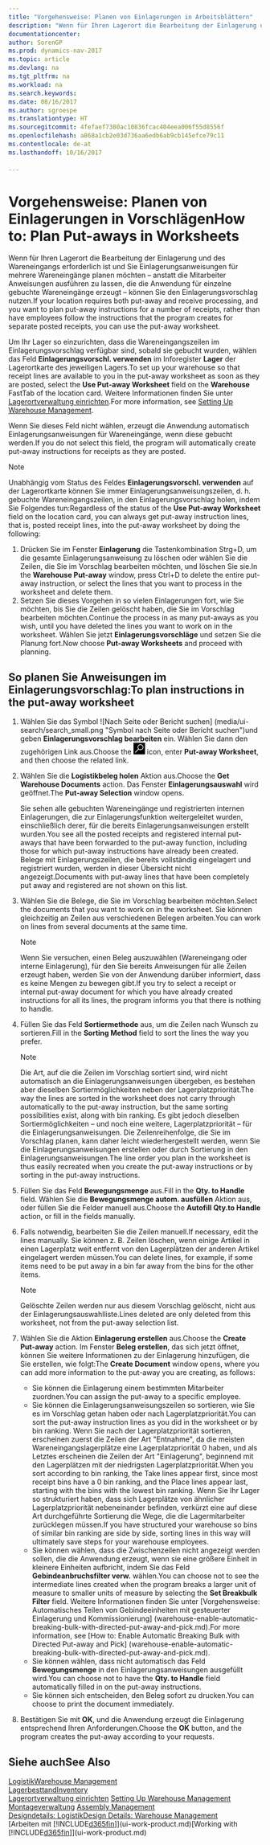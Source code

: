 ```yaml
---
title: "Vorgehensweise: Planen von Einlagerungen in Arbeitsblättern"
description: "Wenn für Ihren Lagerort die Bearbeitung der Einlagerung und des Wareneingangs erforderlich ist und Sie Einlagerungsanweisungen für mehrere Wareneingänge planen möchten – anstatt die Mitarbeiter Anweisungen ausführen zu lassen, die die Anwendung für einzelne gebuchte Wareneingänge erzeugt – können Sie den Einlagerungsvorschlag nutzen."
documentationcenter: 
author: SorenGP
ms.prod: dynamics-nav-2017
ms.topic: article
ms.devlang: na
ms.tgt_pltfrm: na
ms.workload: na
ms.search.keywords: 
ms.date: 08/16/2017
ms.author: sgroespe
ms.translationtype: HT
ms.sourcegitcommit: 4fefaef7380ac10836fcac404eea006f55d8556f
ms.openlocfilehash: a868a1cb2e03d736aa6edb6ab9cb145efce79c11
ms.contentlocale: de-at
ms.lasthandoff: 10/16/2017

---
```

# <a name="how-to-plan-put-aways-in-worksheets"></a><span data-ttu-id="9c8e1-103">Vorgehensweise: Planen von Einlagerungen in Vorschlägen</span><span class="sxs-lookup"><span data-stu-id="9c8e1-103">How to: Plan Put-aways in Worksheets</span></span>
<span data-ttu-id="9c8e1-104">Wenn für Ihren Lagerort die Bearbeitung der Einlagerung und des Wareneingangs erforderlich ist und Sie Einlagerungsanweisungen für mehrere Wareneingänge planen möchten – anstatt die Mitarbeiter Anweisungen ausführen zu lassen, die die Anwendung für einzelne gebuchte Wareneingänge erzeugt – können Sie den Einlagerungsvorschlag nutzen.</span><span class="sxs-lookup"><span data-stu-id="9c8e1-104">If your location requires both put-away and receive processing, and you want to plan put-away instructions for a number of receipts, rather than have employees follow the instructions that the program creates for separate posted receipts, you can use the put-away worksheet.</span></span>  

<span data-ttu-id="9c8e1-105">Um Ihr Lager so einzurichten, dass die Wareneingangszeilen im Einlagerungsvorschlag verfügbar sind, sobald sie gebucht wurden, wählen das Feld **Einlagerungsvorschl. verwenden** im Inforegister **Lager** der Lagerortkarte des jeweiligen Lagers.</span><span class="sxs-lookup"><span data-stu-id="9c8e1-105">To set up your warehouse so that receipt lines are available to you in the put-away worksheet as soon as they are posted, select the **Use Put-away Worksheet** field on the **Warehouse** FastTab of the location card.</span></span> <span data-ttu-id="9c8e1-106">Weitere Informationen finden Sie unter [Lagerortverwaltung einrichten](warehouse-setup-warehouse.md).</span><span class="sxs-lookup"><span data-stu-id="9c8e1-106">For more information, see [Setting Up Warehouse Management](warehouse-setup-warehouse.md).</span></span>  

<span data-ttu-id="9c8e1-107">Wenn Sie dieses Feld nicht wählen, erzeugt die Anwendung automatisch Einlagerungsanweisungen für Wareneingänge, wenn diese gebucht werden.</span><span class="sxs-lookup"><span data-stu-id="9c8e1-107">If you do not select this field, the program will automatically create put-away instructions for receipts as they are posted.</span></span>  

> [!NOTE]  
>  <span data-ttu-id="9c8e1-108">Unabhängig vom Status des Feldes **Einlagerungsvorschl. verwenden** auf der Lagerortkarte können Sie immer Einlagerungsanweisungszeilen, d. h. gebuchte Wareneingangszeilen, in den Einlagerungsvorschlag holen, indem Sie Folgendes tun:</span><span class="sxs-lookup"><span data-stu-id="9c8e1-108">Regardless of the status of the **Use Put-away Worksheet** field on the location card, you can always get put-away instruction lines, that is, posted receipt lines, into the put-away worksheet by doing the following:</span></span>  
>   
>  1.  <span data-ttu-id="9c8e1-109">Drücken Sie im Fenster **Einlagerung** die Tastenkombination Strg+D, um die gesamte Einlagerungsanweisung zu löschen oder wählen Sie die Zeilen, die Sie im Vorschlag bearbeiten möchten, und löschen Sie sie.</span><span class="sxs-lookup"><span data-stu-id="9c8e1-109">In the **Warehouse Put-away** window, press Ctrl+D to delete the entire put-away instruction, or select the lines that you want to process in the worksheet and delete them.</span></span>  
> 2.  <span data-ttu-id="9c8e1-110">Setzen Sie dieses Vorgehen in so vielen Einlagerungen fort, wie Sie möchten, bis Sie die Zeilen gelöscht haben, die Sie im Vorschlag bearbeiten möchten.</span><span class="sxs-lookup"><span data-stu-id="9c8e1-110">Continue the process in as many put-aways as you wish, until you have deleted the lines you want to work on in the worksheet.</span></span> <span data-ttu-id="9c8e1-111">Wählen Sie jetzt **Einlagerungsvorschläge** und setzen Sie die Planung fort.</span><span class="sxs-lookup"><span data-stu-id="9c8e1-111">Now choose **Put-away Worksheets** and proceed with planning.</span></span>  

## <a name="to-plan-instructions-in-the-put-away-worksheet"></a><span data-ttu-id="9c8e1-112">So planen Sie Anweisungen im Einlagerungsvorschlag:</span><span class="sxs-lookup"><span data-stu-id="9c8e1-112">To plan instructions in the put-away worksheet</span></span>  
1.  <span data-ttu-id="9c8e1-113">Wählen Sie das Symbol ![Nach Seite oder Bericht suchen] (media/ui-search/search_small.png "Symbol nach Seite oder Bericht suchen")und geben **Einlagerungsvorschlag bearbeiten** ein. Wählen Sie dann den zugehörigen Link aus.</span><span class="sxs-lookup"><span data-stu-id="9c8e1-113">Choose the ![Search for Page or Report](media/ui-search/search_small.png "Search for Page or Report icon") icon, enter **Put-away Worksheet**, and then choose the related link.</span></span>  
2.  <span data-ttu-id="9c8e1-114">Wählen Sie die **Logistikbeleg holen** Aktion aus.</span><span class="sxs-lookup"><span data-stu-id="9c8e1-114">Choose the **Get Warehouse Documents** action.</span></span> <span data-ttu-id="9c8e1-115">Das Fenster **Einlagerungsauswahl** wird geöffnet.</span><span class="sxs-lookup"><span data-stu-id="9c8e1-115">The **Put-away Selection** window opens.</span></span>  

    <span data-ttu-id="9c8e1-116">Sie sehen alle gebuchten Wareneingänge und registrierten internen Einlagerungen, die zur Einlagerungsfunktion weitergeleitet wurden, einschließlich derer, für die bereits Einlagerungsanweisungen erstellt wurden.</span><span class="sxs-lookup"><span data-stu-id="9c8e1-116">You see all the posted receipts and registered internal put-aways that have been forwarded to the put-away function, including those for which put-away instructions have already been created.</span></span> <span data-ttu-id="9c8e1-117">Belege mit Einlagerungszeilen, die bereits vollständig eingelagert und registriert wurden, werden in dieser Übersicht nicht angezeigt.</span><span class="sxs-lookup"><span data-stu-id="9c8e1-117">Documents with put-away lines that have been completely put away and registered are not shown on this list.</span></span>  

3. <span data-ttu-id="9c8e1-118">Wählen Sie die Belege, die Sie im Vorschlag bearbeiten möchten.</span><span class="sxs-lookup"><span data-stu-id="9c8e1-118">Select the documents that you want to work on in the worksheet.</span></span> <span data-ttu-id="9c8e1-119">Sie können gleichzeitig an Zeilen aus verschiedenen Belegen arbeiten.</span><span class="sxs-lookup"><span data-stu-id="9c8e1-119">You can work on lines from several documents at the same time.</span></span>  

    > [!NOTE]  
    >  <span data-ttu-id="9c8e1-120">Wenn Sie versuchen, einen Beleg auszuwählen (Wareneingang oder interne Einlagerung), für den Sie bereits Anweisungen für alle Zeilen erzeugt haben, werden Sie von der Anwendung darüber informiert, dass es keine Mengen zu bewegen gibt.</span><span class="sxs-lookup"><span data-stu-id="9c8e1-120">If you try to select a receipt or internal put-away document for which you have already created instructions for all its lines, the program informs you that there is nothing to handle.</span></span>  

4. <span data-ttu-id="9c8e1-121">Füllen Sie das Feld **Sortiermethode** aus, um die Zeilen nach Wunsch zu sortieren.</span><span class="sxs-lookup"><span data-stu-id="9c8e1-121">Fill in the **Sorting Method** field to sort the lines the way you prefer.</span></span>  

    > [!NOTE]  
    >  <span data-ttu-id="9c8e1-122">Die Art, auf die die Zeilen im Vorschlag sortiert sind, wird nicht automatisch an die Einlagerungsanweisungen übergeben, es bestehen aber dieselben Sortiermöglichkeiten neben der Lagerplatzpriorität.</span><span class="sxs-lookup"><span data-stu-id="9c8e1-122">The way the lines are sorted in the worksheet does not carry through automatically to the put-away instruction, but the same sorting possibilities exist, along with bin ranking.</span></span> <span data-ttu-id="9c8e1-123">Es gibt jedoch dieselben Sortiermöglichkeiten – und noch eine weitere, Lagerplatzpriorität – für die Einlagerungsanweisungen. Die Zeilenreihenfolge, die Sie im Vorschlag planen, kann daher leicht wiederhergestellt werden, wenn Sie die Einlagerungsanweisungen erstellen oder durch Sortierung in den Einlagerungsanweisungen.</span><span class="sxs-lookup"><span data-stu-id="9c8e1-123">The line order you plan in the worksheet is thus easily recreated when you create the put-away instructions or by sorting in the put-away instructions.</span></span>  

5.  <span data-ttu-id="9c8e1-124">Füllen Sie das Feld **Bewegungsmenge** aus.</span><span class="sxs-lookup"><span data-stu-id="9c8e1-124">Fill in the **Qty. to Handle** field.</span></span> <span data-ttu-id="9c8e1-125">Wählen Sie die **Bewegungsmenge autom. ausfüllen** Aktion aus, oder füllen Sie die Felder manuell aus.</span><span class="sxs-lookup"><span data-stu-id="9c8e1-125">Choose the **Autofill Qty.to Handle** action, or fill in the fields manually.</span></span>  
6.  <span data-ttu-id="9c8e1-126">Falls notwendig, bearbeiten Sie die Zeilen manuell.</span><span class="sxs-lookup"><span data-stu-id="9c8e1-126">If necessary, edit the lines manually.</span></span> <span data-ttu-id="9c8e1-127">Sie können z. B. Zeilen löschen, wenn einige Artikel in einen Lagerplatz weit entfernt von den Lagerplätzen der anderen Artikel eingelagert werden müssen.</span><span class="sxs-lookup"><span data-stu-id="9c8e1-127">You can delete lines, for example, if some items need to be put away in a bin far away from the bins for the other items.</span></span>  

    > [!NOTE]  
    >  <span data-ttu-id="9c8e1-128">Gelöschte Zeilen werden nur aus diesem Vorschlag gelöscht, nicht aus der Einlagerungsauswahlliste.</span><span class="sxs-lookup"><span data-stu-id="9c8e1-128">Lines deleted are only deleted from this worksheet, not from the put-away selection list.</span></span>  

7.  <span data-ttu-id="9c8e1-129">Wählen Sie die Aktion **Einlagerung erstellen** aus.</span><span class="sxs-lookup"><span data-stu-id="9c8e1-129">Choose the **Create Put-away** action.</span></span> <span data-ttu-id="9c8e1-130">Im Fenster **Beleg erstellen**, das sich jetzt öffnet, können Sie weitere Informationen zu der Einlagerung hinzufügen, die Sie erstellen, wie folgt:</span><span class="sxs-lookup"><span data-stu-id="9c8e1-130">The **Create Document** window opens, where you can add more information to the put-away you are creating, as follows:</span></span>  

    -   <span data-ttu-id="9c8e1-131">Sie können die Einlagerung einem bestimmten Mitarbeiter zuordnen.</span><span class="sxs-lookup"><span data-stu-id="9c8e1-131">You can assign the put-away to a specific employee.</span></span>  
    -   <span data-ttu-id="9c8e1-132">Sie können die Einlagerungsanweisungszeilen so sortieren, wie Sie es im Vorschlag getan haben oder nach Lagerplatzpriorität.</span><span class="sxs-lookup"><span data-stu-id="9c8e1-132">You can sort the put-away instruction lines as you did in the worksheet or by bin ranking.</span></span> <span data-ttu-id="9c8e1-133">Wenn Sie nach der Lagerplatzpriorität sortieren, erscheinen zuerst die Zeilen der Art "Entnahme", da die meisten Wareneingangslagerplätze eine Lagerplatzpriorität 0 haben, und als Letztes erscheinen die Zeilen der Art "Einlagerung", beginnend mit den Lagerplätzen mit der niedrigsten Lagerplatzpriorität.</span><span class="sxs-lookup"><span data-stu-id="9c8e1-133">When you sort according to bin ranking, the Take lines appear first, since most receipt bins have a 0 bin ranking, and the Place lines appear last, starting with the bins with the lowest bin ranking.</span></span> <span data-ttu-id="9c8e1-134">Wenn Sie Ihr Lager so strukturiert haben, dass sich Lagerplätze von ähnlicher Lagerplatzpriorität nebeneinander befinden, verkürzt eine auf diese Art durchgeführte Sortierung die Wege, die die Lagermitarbeiter zurücklegen müssen.</span><span class="sxs-lookup"><span data-stu-id="9c8e1-134">If you have structured your warehouse so bins of similar bin ranking are side by side, sorting lines in this way will ultimately save steps for your warehouse employees.</span></span>  
    -   <span data-ttu-id="9c8e1-135">Sie können wählen, dass die Zwischenzeilen nicht angezeigt werden sollen, die die Anwendung erzeugt, wenn sie eine größere Einheit in kleinere Einheiten aufbricht, indem Sie das Feld **Gebindeanbruchsfilter verw.** wählen.</span><span class="sxs-lookup"><span data-stu-id="9c8e1-135">You can choose not to see the intermediate lines created when the program breaks a larger unit of measure to smaller units of measure by selecting the **Set Breakbulk Filter** field.</span></span> <span data-ttu-id="9c8e1-136">Weitere Informationen finden Sie unter [Vorgehensweise: Automatisches Teilen von Gebindeeinheiten mit gesteuerter Einlagerung und Kommissionierung] (warehouse-enable-automatic-breaking-bulk-with-directed-put-away-and-pick.md).</span><span class="sxs-lookup"><span data-stu-id="9c8e1-136">For more information, see [How to: Enable Automatic Breaking Bulk with Directed Put-away and Pick] (warehouse-enable-automatic-breaking-bulk-with-directed-put-away-and-pick.md).</span></span>  
    -   <span data-ttu-id="9c8e1-137">Sie können wählen, dass nicht automatisch das Feld **Bewegungsmenge** in den Einlagerungsanweisungen ausgefüllt wird.</span><span class="sxs-lookup"><span data-stu-id="9c8e1-137">You can choose not to have the **Qty. to Handle** field automatically filled in on the put-away instructions.</span></span>  
    -   <span data-ttu-id="9c8e1-138">Sie können sich entscheiden, den Beleg sofort zu drucken.</span><span class="sxs-lookup"><span data-stu-id="9c8e1-138">You can choose to print the document immediately.</span></span>  

8.  <span data-ttu-id="9c8e1-139">Bestätigen Sie mit **OK**, und die Anwendung erzeugt die Einlagerung entsprechend Ihren Anforderungen.</span><span class="sxs-lookup"><span data-stu-id="9c8e1-139">Choose the **OK** button, and the program creates the put-away according to your requests.</span></span>  

## <a name="see-also"></a><span data-ttu-id="9c8e1-140">Siehe auch</span><span class="sxs-lookup"><span data-stu-id="9c8e1-140">See Also</span></span>  
[<span data-ttu-id="9c8e1-141">Logistik</span><span class="sxs-lookup"><span data-stu-id="9c8e1-141">Warehouse Management</span></span>](warehouse-manage-warehouse.md)  
[<span data-ttu-id="9c8e1-142">Lagerbesttand</span><span class="sxs-lookup"><span data-stu-id="9c8e1-142">Inventory</span></span>](inventory-manage-inventory.md)  
<span data-ttu-id="9c8e1-143">[Lagerortverwaltung einrichten](warehouse-setup-warehouse.md)   </span><span class="sxs-lookup"><span data-stu-id="9c8e1-143">[Setting Up Warehouse Management](warehouse-setup-warehouse.md)   </span></span>  
<span data-ttu-id="9c8e1-144">[Montageverwaltung](assembly-assemble-items.md)  </span><span class="sxs-lookup"><span data-stu-id="9c8e1-144">[Assembly Management](assembly-assemble-items.md)  </span></span>  
[<span data-ttu-id="9c8e1-145">Designdetails: Logistik</span><span class="sxs-lookup"><span data-stu-id="9c8e1-145">Design Details: Warehouse Management</span></span>](design-details-warehouse-management.md)  
<span data-ttu-id="9c8e1-146">[Arbeiten mit [!INCLUDE[d365fin](includes/d365fin_md.md)]](ui-work-product.md)</span><span class="sxs-lookup"><span data-stu-id="9c8e1-146">[Working with [!INCLUDE[d365fin](includes/d365fin_md.md)]](ui-work-product.md)</span></span>

